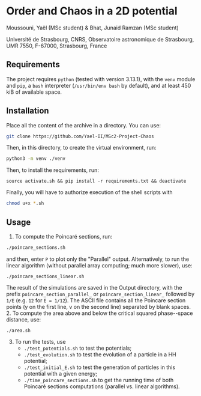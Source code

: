 # Order and Chaos in a 2D potential

Moussouni, Yaël (MSc student) & Bhat, Junaid Ramzan (MSc student)

Université de Strasbourg, CNRS, Observatoire astronomique de Strasbourg, 
UMR 7550, F-67000, Strasbourg, France

## Requirements

The project requires `python` (tested with version 3.13.1), with the `venv` module and `pip`, a `bash` interpreter (`/usr/bin/env bash` by default), and at least 450 kiB of available space.

## Installation

Place all the content of the archive in a directory. You can use:
```bash
git clone https://github.com/Yael-II/MSc2-Project-Chaos
```
Then, in this directory, to create the virtual environment, run:
```bash
python3 -m venv ./venv
```
Then, to install the requirements, run:
```bsah
source activate.sh && pip install -r requirements.txt && deactivate
```
Finally, you will have to authorize execution of the shell scripts with
```bash
chmod u+x *.sh
```

## Usage

1. To compute the Poincaré sections, run:
```bash
./poincare_sections.sh
```
and then, enter `P` to plot only the "Parallel" output. Alternatively, to run the linear algorithm (without parallel array computing; much more slower), use:
```
./poincare_sections_linear.sh
```
The result of the simulations are saved in the Output directory, with the prefix `poincare_section_parallel_` or `poincare_section_linear_` followed by `1/E` (e.g. `12` for `E = 1/12`). The ASCII file contains all the Poincare section points (y on the first line, v on the second line) separated by blank spaces.
2. To compute the area above and below the critical squared phase--space distance, use:
```
./area.sh
```
3. To run the tests, use
    - `./test_potentials.sh` to test the potentials;
    - `./test_evolution.sh` to test the evolution of a particle in a HH potential;
    - `./test_initial_E.sh` to test the generation of particles in this potential with a given energy;
    - `./time_poincare_sections.sh` to get the running time of both Poincaré sections computations (parallel vs. linear algorithms).

